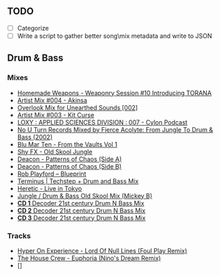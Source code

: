 ## TODO
- [ ] Categorize
- [ ] Write a script to gather better song\mix metadata and write to JSON

## Drum & Bass

### Mixes

- [Homemade Weapons - Weaponry Session #10 Introducing TORANA](https://soundcloud.com/homemadeweapons/homemade-weapons-weaponry-session-10-introducing-torana)
- [Artist Mix #004 - Akinsa](https://soundcloud.com/roninordinance/artist-mix-004-akinsa)
- [Overlook Mix for Unearthed Sounds \[002\]](https://soundcloud.com/unearthedsounds/overlook-mix-for-unearthed-sounds-002)
- [Artist Mix #003 - Kit Curse](https://soundcloud.com/roninordinance/artist-mix-003-kit-curse)
- [LOXY : APPLIED SCIENCES DIVISION : 007 - Cylon Podcast](https://soundcloud.com/loxy_/loxy-applied-sciences-division-007-cylon-recordings)
- [No U Turn Records Mixed by Fierce Acolyte: From Jungle To Drum & Bass (2002)](https://www.youtube.com/watch?v=3vuH9w9sFxk)
- [Blu Mar Ten - From the Vaults Vol 1](https://www.youtube.com/watch?v=OWz9OS8L8AM)
- [Shy FX - Old Skool Jungle ](https://www.youtube.com/watch?v=5_sJWCphX9c)
- [Deacon - Patterns of Chaos (Side A)](https://www.youtube.com/watch?v=nT0NKOmTxGw)
- [Deacon - Patterns of Chaos (Side B)](https://www.youtube.com/watch?v=1knxuYOalwM)
- [Rob Playford – Blueprint](https://www.youtube.com/watch?v=DDrb_Rw6kCM)
- [Terminus | Techstep + Drum and Bass Mix](https://youtu.be/P3oA9Tuykr4)
- [Heretic - Live in Tokyo](https://www.youtube.com/watch?v=L9o0l4G4Iuw)
- [Jungle / Drum & Bass Old Skool Mix (Mickey B)](https://www.youtube.com/watch?v=PCXuCLbFGo4)
- [**CD 1** Decoder 21st century Drum N Bass Mix](https://www.youtube.com/watch?v=ZDFQ5VpssKU)
- [**CD 2** Decoder 21st century Drum N Bass Mix](https://www.youtube.com/watch?v=AT-LqkdJiYs)
- [**CD 3** Decoder 21st century Drum N Bass Mix](https://www.youtube.com/watch?v=5wkKVoP0-fc&t=679s)

### Tracks
- [Hyper On Experience - Lord Of Null Lines (Foul Play Remix)](https://www.youtube.com/watch?v=MC4yCPbdbT4)
- [The House Crew - Euphoria (Nino's Dream Remix)](https://www.youtube.com/watch?v=YHHHZ2pOhRU)
- []